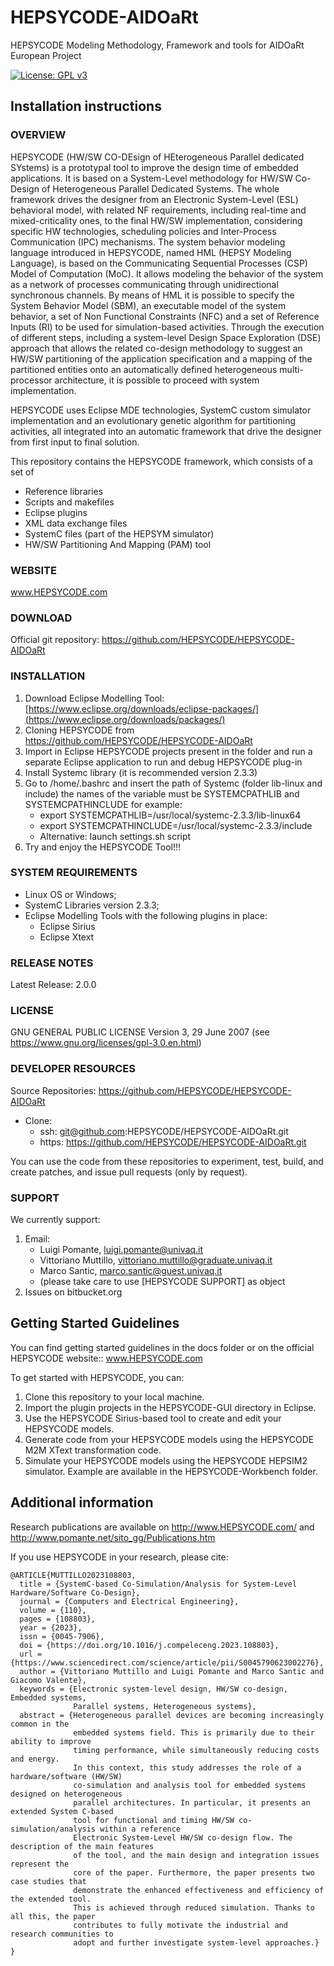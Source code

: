 # HEPSYCODE-AIDOaRt
HEPSYCODE Modeling Methodology, Framework and tools for AIDOaRt European Project

[![License: GPL v3](https://img.shields.io/badge/License-GPLv3-blue.svg)](https://www.gnu.org/licenses/gpl-3.0)

## Installation instructions

### OVERVIEW
HEPSYCODE (HW/SW CO-DEsign of HEterogeneous Parallel dedicated SYstems) is a prototypal tool to improve the design time of embedded applications. It is based on a System-Level methodology for HW/SW Co-Design of Heterogeneous Parallel Dedicated Systems. The whole framework drives the designer from an Electronic System-Level (ESL) behavioral model, with related NF requirements, including real-time and mixed-criticality ones, to the final HW/SW implementation, considering specific HW technologies, scheduling policies and Inter-Process Communication (IPC) mechanisms. The system behavior modeling language introduced in HEPSYCODE, named HML (HEPSY Modeling Language), is based on the Communicating Sequential Processes (CSP) Model of Computation (MoC). It allows modeling the behavior of the system as a network of processes communicating through unidirectional synchronous channels. By means of HML it is possible to specify the System Behavior Model (SBM), an executable model of the system behavior, a set of Non Functional Constraints (NFC) and a set of Reference Inputs (RI) to be used for simulation-based activities. Through the execution of different steps, including a system-level Design Space Exploration (DSE) approach that allows the related co-design methodology to suggest an HW/SW partitioning of the application specification and a mapping of the partitioned entities onto an automatically defined heterogeneous multi-processor architecture, it is possible to proceed with system implementation.

HEPSYCODE uses Eclipse MDE technologies, SystemC custom simulator implementation and an evolutionary genetic algorithm for partitioning activities, all integrated into an automatic framework that drive the designer from first input to final solution.

This repository contains the HEPSYCODE framework, which consists of a set of

- Reference libraries
- Scripts and makefiles
- Eclipse plugins 
- XML data exchange files
- SystemC files (part of the HEPSYM simulator)
- HW/SW Partitioning And Mapping (PAM) tool

### WEBSITE
www.HEPSYCODE.com
 
### DOWNLOAD
Official git repository: https://github.com/HEPSYCODE/HEPSYCODE-AIDOaRt
 
### INSTALLATION
 1. Download Eclipse Modelling Tool: [https://www.eclipse.org/downloads/eclipse-packages/](https://www.eclipse.org/downloads/packages/)
 2. Cloning HEPSYCODE from https://github.com/HEPSYCODE/HEPSYCODE-AIDOaRt
 3. Import in Eclipse HEPSYCODE projects present in the folder and run a separate Eclipse application to run and debug HEPSYCODE plug-in
 4. Install Systemc library (it is recommended version 2.3.3)
 5. Go to /home/.bashrc and insert the path of Systemc (folder lib-linux and include) the names of the variable must be SYSTEMCPATHLIB and SYSTEMCPATHINCLUDE for example:
    - export SYSTEMCPATHLIB=/usr/local/systemc-2.3.3/lib-linux64
    - export SYSTEMCPATHINCLUDE=/usr/local/systemc-2.3.3/include
    - Alternative: launch settings.sh script
 6. Try and enjoy the HEPSYCODE Tool!!!

### SYSTEM REQUIREMENTS
 - Linux OS or Windows;
 - SystemC Libraries version 2.3.3;
 - Eclipse Modelling Tools with the following plugins in place: 
   - Eclipse Sirius
   - Eclipse Xtext

### RELEASE NOTES
Latest Release: 2.0.0
 
### LICENSE
GNU GENERAL PUBLIC LICENSE Version 3, 29 June 2007 (see https://www.gnu.org/licenses/gpl-3.0.en.html)
 
### DEVELOPER RESOURCES
Source Repositories: https://github.com/HEPSYCODE/HEPSYCODE-AIDOaRt

- Clone: 
    - ssh: git@github.com:HEPSYCODE/HEPSYCODE-AIDOaRt.git
    - https: https://github.com/HEPSYCODE/HEPSYCODE-AIDOaRt.git
 
You can use the code from these repositories to experiment, test, build, and create patches, and issue pull requests (only by request).
 
### SUPPORT
We currently support:

 1. Email: 
    - Luigi Pomante, luigi.pomante@univaq.it
    - Vittoriano Muttillo, vittoriano.muttillo@graduate.univaq.it
    - Marco Santic, marco.santic@guest.univaq.it
    - (please take care to use \[HEPSYCODE SUPPORT\] as object
 2. Issues on bitbucket.org
 
## Getting Started Guidelines
You can find getting started guidelines in the docs folder or on the official HEPSYCODE website:: www.HEPSYCODE.com  

To get started with HEPSYCODE, you can:

 1. Clone this repository to your local machine.
 2. Import the plugin projects in the HEPSYCODE-GUI directory in Eclipse.
 3. Use the HEPSYCODE Sirius-based tool to create and edit your HEPSYCODE models.
 4. Generate code from your HEPSYCODE models using the HEPSYCODE M2M XText transformation code.
 5. Simulate your HEPSYCODE models using the HEPSYCODE HEPSIM2 simulator. Example are available in the HEPSYCODE-Workbench folder.

## Additional information
Research publications are available on http://www.HEPSYCODE.com/ and http://www.pomante.net/sito_gg/Publications.htm

If you use HEPSYCODE in your research, please cite:
```
@ARTICLE{MUTTILLO2023108803,
  title = {SystemC-based Co-Simulation/Analysis for System-Level Hardware/Software Co-Design},
  journal = {Computers and Electrical Engineering},
  volume = {110},
  pages = {108803},
  year = {2023},
  issn = {0045-7906},
  doi = {https://doi.org/10.1016/j.compeleceng.2023.108803},
  url = {https://www.sciencedirect.com/science/article/pii/S0045790623002276},
  author = {Vittoriano Muttillo and Luigi Pomante and Marco Santic and Giacomo Valente},
  keywords = {Electronic system-level design, HW/SW co-design, Embedded systems,
              Parallel systems, Heterogeneous systems},
  abstract = {Heterogeneous parallel devices are becoming increasingly common in the
              embedded systems field. This is primarily due to their ability to improve
              timing performance, while simultaneously reducing costs and energy.
              In this context, this study addresses the role of a hardware/software (HW/SW)
              co-simulation and analysis tool for embedded systems designed on heterogeneous
              parallel architectures. In particular, it presents an extended System C-based
              tool for functional and timing HW/SW co-simulation/analysis within a reference
              Electronic System-Level HW/SW co-design flow. The description of the main features
              of the tool, and the main design and integration issues represent the
              core of the paper. Furthermore, the paper presents two case studies that
              demonstrate the enhanced effectiveness and efficiency of the extended tool.
              This is achieved through reduced simulation. Thanks to all this, the paper
              contributes to fully motivate the industrial and research communities to
              adopt and further investigate system-level approaches.}
}
```
